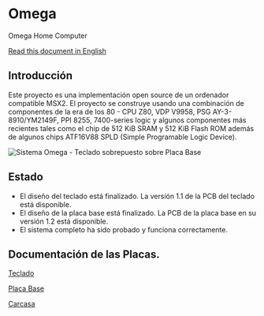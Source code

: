 # Omega
Omega Home Computer

[Read this document in English](README.md)

## Introducción
Este proyecto es una implementación open source de un ordenador compatible MSX2. El proyecto se construye usando una combinación de componentes de la era de los 80 - CPU Z80, VDP V9958, PSG AY-3-8910/YM2149F, PPI 8255, 7400-series logic y algunos componentes más recientes tales como el chip de 512 KiB SRAM y 512 KiB Flash ROM además de algunos chips ATF16V88 SPLD (Simple Programable Logic Device).

![Sistema Omega - Teclado sobrepuesto sobre Placa Base](Mainboard/images/Omega-Mainboard-1.1-Stacked.jpg)

## Estado
* El diseño del teclado está finalizado. La versión 1.1 de la PCB del teclado está disponible.
* El diseño de la placa base está finalizado. La PCB de la placa base en su versión 1.2 está disponible.
* El sistema completo ha sido probado y funciona correctamente.

## Documentación de las Placas.

[Teclado](Keyboard_es.md)

[Placa Base](Mainboard_es.md)

[Carcasa](Enclosure_es.md)
